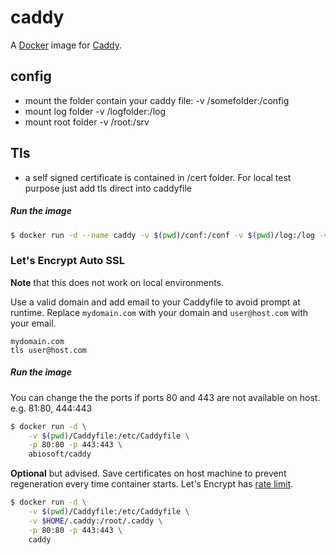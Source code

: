 # caddy

A [Docker](http://docker.com) image for [Caddy](http://caddyserver.com).

## config

* mount the folder contain your caddy file: -v /somefolder:/config
* mount log folder -v /logfolder:/log
* mount root folder -v /root:/srv

## Tls

* a self signed certificate is contained in /cert folder. For local test purpose just add tls direct into caddyfile

##### Run the image

```sh
$ docker run -d --name caddy -v $(pwd)/conf:/conf -v $(pwd)/log:/log -v $(pwd)/srv:/srv -p 80:80 -p 443:443 caddy
```
### Let's Encrypt Auto SSL
**Note** that this does not work on local environments.

Use a valid domain and add email to your Caddyfile to avoid prompt at runtime.
Replace `mydomain.com` with your domain and `user@host.com` with your email.
```
mydomain.com
tls user@host.com
```

##### Run the image

You can change the the ports if ports 80 and 443 are not available on host. e.g. 81:80, 444:443

```sh
$ docker run -d \
    -v $(pwd)/Caddyfile:/etc/Caddyfile \
    -p 80:80 -p 443:443 \
    abiosoft/caddy
```

**Optional** but advised. Save certificates on host machine to prevent regeneration every time container starts.
Let's Encrypt has [rate limit](https://community.letsencrypt.org/t/rate-limits-for-lets-encrypt/6769).
```sh
$ docker run -d \
    -v $(pwd)/Caddyfile:/etc/Caddyfile \
    -v $HOME/.caddy:/root/.caddy \
    -p 80:80 -p 443:443 \
    caddy
```

